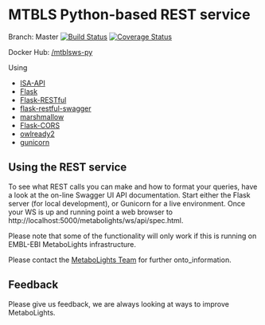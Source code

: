 MTBLS Python-based REST service
================


Branch: Master
[![Build Status](https://travis-ci.org/EBI-Metabolights/MtblsWS-Py.svg?branch=master)](https://travis-ci.org/EBI-Metabolights/MtblsWS-Py) [![Coverage Status](https://coveralls.io/repos/github/EBI-Metabolights/MtblsWS-Py/badge.svg?branch=master)](https://coveralls.io/github/EBI-Metabolights/MtblsWS-Py?branch=master)

Docker Hub: [/mtblsws-py](https://hub.docker.com/r/jrmacias/mtblsws-py/)

Using  
- [ISA-API](https://github.com/ISA-tools/isa-api)
- [Flask](http://flask.pocoo.org/)
- [Flask-RESTful](https://flask-restful.readthedocs.io/)
- [flask-restful-swagger](https://github.com/rantav/flask-restful-swagger)
- [marshmallow](https://marshmallow.readthedocs.io/en/latest/index.html)
- [Flask-CORS](http://flask-cors.readthedocs.io/en/latest/api.html)
- [owlready2](https://pythonhosted.org/Owlready2/)
- [gunicorn](https://gunicorn.org)



Using the REST service
--------------------------
To see what REST calls you can make and how to format your queries, have a look at the on-line Swagger UI API documentation. 
Start either the Flask server (for local development), or Gunicorn for a live environment. 
Once your WS is up and running point a web browser to http://localhost:5000/metabolights/ws/api/spec.html.

Please note that some of the functionality will only work if this is running on EMBL-EBI MetaboLights infrastructure.

Please contact the [MetaboLights Team](http://www.ebi.ac.uk/metabolights/contact)  for further onto_information.


Feedback
------------
Please give us feedback, we are always looking at ways to improve MetaboLights.
